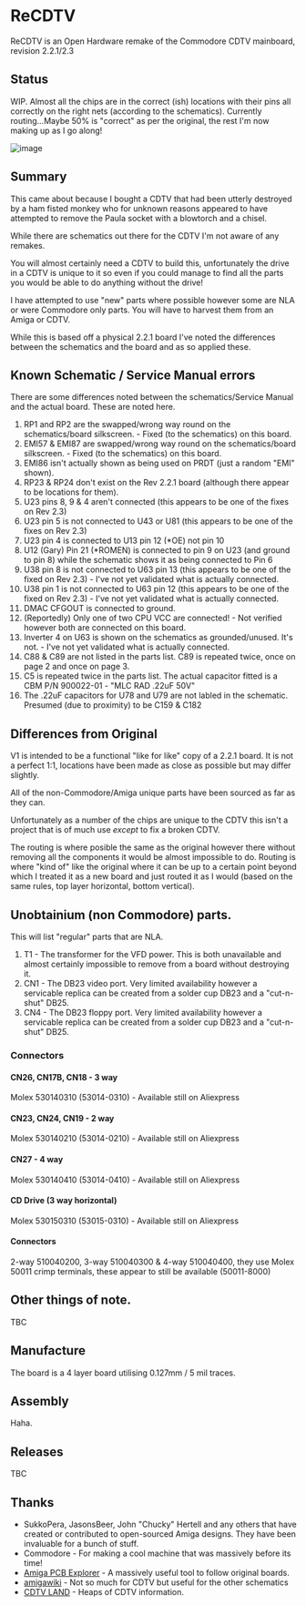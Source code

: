 # ReCDTV
ReCDTV is an Open Hardware remake of the Commodore CDTV mainboard, revision 2.2.1/2.3

## Status

WIP. Almost all the chips are in the correct (ish) locations with their pins all correctly on the right nets (according to the schematics).
Currently routing...Maybe 50% is "correct" as per the original, the rest I'm now making up as I go along!

![image](https://github.com/user-attachments/assets/069a4b89-fae4-4c8e-8e9b-d523f96cfc27)



## Summary
This came about because I bought a CDTV that had been utterly destroyed by a ham fisted monkey who for unknown reasons appeared to have attempted to remove the Paula socket with a blowtorch and a chisel. 

While there are schematics out there for the CDTV I'm not aware of any remakes.

You will almost certainly need a CDTV to build this, unfortunately the drive in a CDTV is unique to it so even if you could manage to find all the parts you would be able to do anything without the drive!

I have attempted to use "new" parts where possible however some are NLA or were Commodore only parts. You will have to harvest them from an Amiga or CDTV.

While this is based off a physical 2.2.1 board I've noted the differences between the schematics and the board and as so applied these. 

## Known Schematic / Service Manual errors

There are some differences noted between the schematics/Service Manual and the actual board. These are noted here. 

1) RP1 and RP2 are the swapped/wrong way round on the schematics/board silkscreen. - Fixed (to the schematics) on this board.
2) EMI57 & EMI87 are swapped/wrong way round on the schematics/board silkscreen. - Fixed (to the schematics) on this board.
3) EMI86 isn't actually shown as being used on PRDT (just a random "EMI" shown). 
4) RP23 & RP24 don't exist on the Rev 2.2.1 board (although there appear to be locations for them).
5) U23 pins 8, 9 & 4 aren't connected (this appears to be one of the fixes on Rev 2.3)
6) U23 pin 5 is not connected to U43 or U81 (this appears to be one of the fixes on Rev 2.3)
7) U23 pin 4 is connected to U13 pin 12 (*OE) not pin 10
8) U12 (Gary) Pin 21 (*ROMEN) is connected to pin 9 on U23 (and ground to pin 8) while the schematic shows it as being connected to Pin 6
9) U38 pin 8 is not connected to U63 pin 13 (this appears to be one of the fixed on Rev 2.3) - I've not yet validated what is actually connected.
10) U38 pin 1 is not connected to U63 pin 12 (this appears to be one of the fixed on Rev 2.3) - I've not yet validated what is actually connected.
11) DMAC CFGOUT is connected to ground. 
12) (Reportedly) Only one of two CPU VCC are connected! - Not verified however both are connected on this board.
13) Inverter 4 on U63 is shown on the schematics as grounded/unused. It's not. - I've not yet validated what is actually connected.
14) C88 & C89 are not listed in the parts list. C89 is repeated twice, once on page 2 and once on page 3.
15) C5 is repeated twice in the parts list. The actual capacitor fitted is a CBM P/N 900022-01 - "MLC RAD .22uF 50V"
16) The .22uF capacitors for U78 and U79 are not labled in the schematic. Presumed (due to proximity) to be C159 & C182

## Differences from Original

V1 is intended to be a functional "like for like" copy of a 2.2.1 board. It is not a perfect 1:1, locations have been made as close as possible but may differ slightly. 

All of the non-Commodore/Amiga unique parts have been sourced as far as they can. 

Unfortunately as a number of the chips are unique to the CDTV this isn't a project that is of much use *except* to fix a broken CDTV. 

The routing is where posible the same as the original however there without removing all the components it would be almost impossible to do. 
Routing is where "kind of" like the original where it can be up to a certain point beyond which I treated it as a new board and just routed it as I would (based on the same rules, top layer horizontal, bottom vertical). 

## Unobtainium (non Commodore) parts.

This will list "regular" parts that are NLA. 

1) T1 - The transformer for the VFD power. This is both unavailable and almost certainly impossible to remove from a board without destroying it. 
2) CN1 - The DB23 video port. Very limited availability however a servicable replica can be created from a solder cup DB23 and a "cut-n-shut" DB25.
3) CN4 - The DB23 floppy port. Very limited availability however a servicable replica can be created from a solder cup DB23 and a "cut-n-shut" DB25.

### Connectors
#### CN26, CN17B, CN18 - 3 way
Molex 530140310 (53014-0310) - Available still on Aliexpress
#### CN23, CN24, CN19 - 2 way
Molex 530140210 (53014-0210) - Available still on Aliexpress
#### CN27 - 4 way
Molex 530140410 (53014-0410) - Available still on Aliexpress
#### CD Drive (3 way horizontal)
Molex 530150310 (53015-0310) - Available still on Aliexpress

#### Connectors
2-way 510040200, 3-way 510040300 & 4-way 510040400, they use Molex 50011 crimp terminals, these appear to still be available (50011-8000)

## Other things of note. 

TBC

## Manufacture

The board is a 4 layer board utilising 0.127mm / 5 mil traces. 

## Assembly

Haha. 

## Releases

TBC

## Thanks

- SukkoPera, JasonsBeer, John "Chucky" Hertell and any others that have created or contributed to open-sourced Amiga designs. They have been invaluable for a bunch of stuff.
- Commodore - For making a cool machine that was massively before its time!
- [Amiga PCB Explorer](http://amigapcb.org) - A massively useful tool to follow original boards.
- [amigawiki](https://www.amigawiki.org/doku.php?id=en:service:schematics) - Not so much for CDTV but useful for the other schematics
- [CDTV LAND](https://cdtvland.com/) - Heaps of CDTV information.
